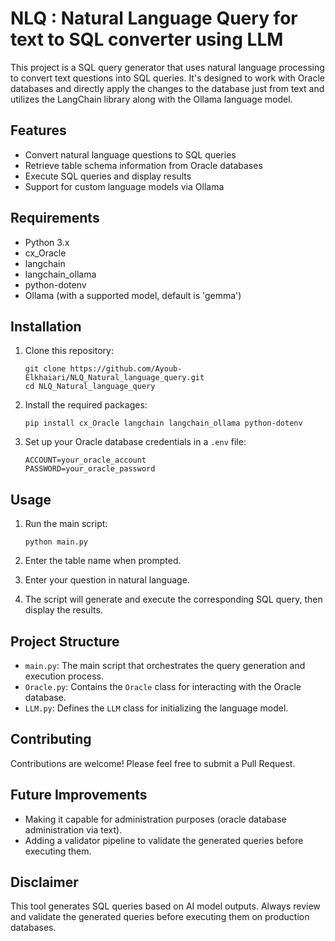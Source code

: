 # NLQ : Natural Language Query for text to SQL converter using LLM

This project is a SQL query generator that uses natural language processing to convert text questions into SQL queries. It's designed to work with Oracle databases and directly apply the changes to the database just from text and utilizes the LangChain library along with the Ollama language model.

## Features

- Convert natural language questions to SQL queries
- Retrieve table schema information from Oracle databases
- Execute SQL queries and display results
- Support for custom language models via Ollama

## Requirements

- Python 3.x
- cx_Oracle
- langchain
- langchain_ollama
- python-dotenv
- Ollama (with a supported model, default is 'gemma')

## Installation

1. Clone this repository:
   ```
   git clone https://github.com/Ayoub-Elkhaiari/NLQ_Natural_language_query.git
   cd NLQ_Natural_language_query
   ```

2. Install the required packages:
   ```
   pip install cx_Oracle langchain langchain_ollama python-dotenv
   ```

3. Set up your Oracle database credentials in a `.env` file:
   ```
   ACCOUNT=your_oracle_account
   PASSWORD=your_oracle_password
   ```

## Usage

1. Run the main script:
   ```
   python main.py
   ```

2. Enter the table name when prompted.

3. Enter your question in natural language.

4. The script will generate and execute the corresponding SQL query, then display the results.

## Project Structure

- `main.py`: The main script that orchestrates the query generation and execution process.
- `Oracle.py`: Contains the `Oracle` class for interacting with the Oracle database.
- `LLM.py`: Defines the `LLM` class for initializing the language model.

## Contributing

Contributions are welcome! Please feel free to submit a Pull Request.

## Future Improvements

- Making it capable for administration purposes (oracle database administration via text).
- Adding a validator pipeline to validate the generated queries before executing them.

## Disclaimer

This tool generates SQL queries based on AI model outputs. Always review and validate the generated queries before executing them on production databases.
